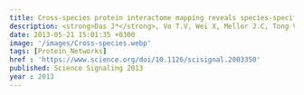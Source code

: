 ```yaml
---
title: Cross-species protein interactome mapping reveals species-specific wiring of stress response pathways
description: <strong>Das J*</strong>, Vo T.V, Wei X, Mellor J.C, Tong V, Degatano A.G, Wang X, Wang L, Cordero N.A, Kruer-Zerhusen N, Matsuyama A, Pleiss J.A, Lipkin S.M, Yoshida M, Roth F.P, Yu H
date: 2013-05-21 15:01:35 +0300
image: '/images/Cross-species.webp'
tags: [Protein_Networks]
href : 'https://www.science.org/doi/10.1126/scisignal.2003350'
published: Science Signaling 2013
year : 2013
---
```

